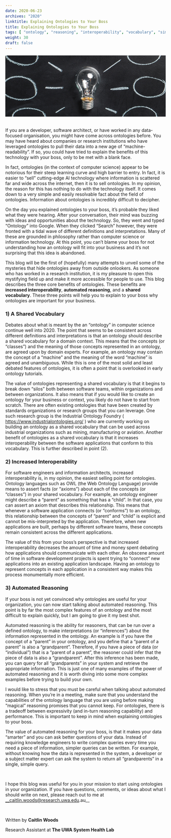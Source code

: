 ```yaml
---
date: 2020-06-23
archives: "2020"
linktitle: Explaining Ontologies to Your Boss
title: Explaining Ontologies to Your Boss
tags: [ "ontology", "reasoning", "interoperability", "vocabulary", "simple ontologies", ] 
weight: 30
draft: false
---
```


![Example image](/img/explain-boss-img.png)

<br/>
If you are a developer, software architect, or have worked in any data-focused organisation, you might have come across ontologies before. You may have heard about companies or research institutions who have leveraged ontologies to pull their data into a new age of “machine-readability”. If so, you could have tried to explain the benefits of this technology with your boss, only to be met with a blank face.

In fact, ontologies (in the context of computer science) appear to be notorious for their steep learning curve and high barrier to entry. In fact, it is easier to “sell” cutting-edge AI technology where information is scattered far and wide across the internet, then it is to sell ontologies. In my opinion, the reason for this has nothing to do with the technology itself. It comes down to a very simple and easily resolvable fact about the field of ontologies. Information about ontologies is incredibly difficult to decipher.

On the day you explained ontologies to your boss, it’s probable they liked what they were hearing. After your conversation, their mind was buzzing with ideas and opportunities about the technology. So, they went and typed “Ontology” into Google. When they clicked “Search” however, they were fronted with a tidal wave of different definitions and interpretations. Many of these are grounded in philosophy rather than computer science or information technology. At this point, you can’t blame your boss for not understanding how an ontology will fit into your business and it’s not surprising that this idea is abandoned.

This blog will be the first of (hopefully) many attempts to unveil some of the mysteries that hide ontologies away from outside onlookers. As someone who has worked in a research institution, it is my pleasure to open this mystifying field up and make it more accessible for people to use. This blog describes the three core benefits of ontologies. These benefits are __increased interoperability__, __automated reasoning__, and a __shared vocabulary__. These three points will help you to explain to your boss why ontologies are important for your business.

### 1) A Shared Vocabulary

Debates about what is meant by the an “ontology” in computer science continue well into 2020. The point that seems to be consistent across different definitions and interpretations is that an ontology should describe a shared vocabulary for a domain context. This means that the concepts (or “classes”) and the meaning of those concepts represented in an ontology, are agreed upon by domain experts. For example, an ontology may contain the concept of a “machine” and the meaning of the word “machine” is agreed and unambiguous. While this is one of the most solid and least debated features of ontologies, it is often a point that is overlooked in early ontology tutorials.

The value of ontologies representing a shared vocabulary is that it begins to break down “silos” both between software teams, within organizations and between organizations. It also means that if you would like to create an ontology for your business or context, you likely do not have to start from scratch. There are often existing ontologies that have been created by standards organizations or research groups that you can leverage. One such research group is the Industrial Ontology Foundry ( https://www.industrialontologies.org/ ) who are currently working on building an ontology as a shared vocabulary that can be used across industrial organizations such as mining, manufacturing or aviation. Another benefit of ontologies as a shared vocabulary is that it increases interoperability between the software applications that conform to this vocabulary. This is further described in point (2).



### 2) Increased Interoperability

For software engineers and information architects, increased interoperability is, in my opinion, the easiest selling point for ontologies. Ontology languages such as OWL (the Web Ontology Language) provide means to assert facts (or “axioms”) about each of the concepts (or “classes”) in your shared vocabulary. For example, an ontology engineer might describe a “parent” as something that has a “child”. In that case, you can assert an axiom that describes this relationship. This means that whenever a software application connects (or “conforms”) to an ontology, this relationship between the concepts of “parent” and “child” is explicit and cannot be mis-interpreted by the application. Therefore, when new applications are built, perhaps by different software teams, these concepts remain consistent across the different applications.

The value of this from your boss’s perspective is that increased interoperability decreases the amount of time and money spent debating how applications should communicate with each other. An obscene amount of time in software development projects is spent trying to “connect” new applications into an existing application landscape. Having an ontology to represent concepts in each application in a consistent way makes this process monumentally more efficient.

### 3) Automated Reasoning

If your boss is not yet convinced why ontologies are useful for your organization, you can now start talking about automated reasoning. This point is by far the most complex features of an ontology and the most difficult to explain quickly, but I am going to give it my best shot.

Automated reasoning is the ability for reasoners, that can be run over a defined ontology, to make interpretations (or “inferences”) about the information represented in the ontology. An example is if you have the concept of a “parent” in your ontology, and you define that a “parent of a parent” is also a “grandparent”. Therefore, if you have a piece of data (or “individual”) that is a “parent of a parent”, the reasoner could infer that the piece of data is also a “grandparent”. After this inference has been made, you can query for all “grandparents” in your system and retrieve the appropriate information. This is just one of many examples of the power of automated reasoning and it is worth diving into some more complex examples before trying to build your own.

I would like to stress that you must be careful when talking about automated reasoning. When you’re in a meeting, make sure that you understand the capabilities of the ontology language that you are using before making “magical” reasoning promises that you cannot keep. For ontologies, there is a tradeoff between expressivity (and in-turn reasoning capability) and performance. This is important to keep in mind when explaining ontologies to your boss.

The value of automated reasoning for your boss, is that it makes your data “smarter” and you can ask better questions of your data. Instead of requiring knowledge engineers to write complex queries every time you need a piece of information, simpler queries can be written. For example, without knowing how the data is represented in the system, a developer or a subject matter expert can ask the system to return all “grandparents” in a single, simple query.

<br/>


I hope this blog was useful for you in your mission to start using ontologies in your organization. If you have questions, comments, or ideas about what I should write on next, please reach out to me at __caitlin.woods@research.uwa.edu.au__

<br/>

Written by __Caitlin Woods__

Research Assistant at __The UWA System Health Lab__
